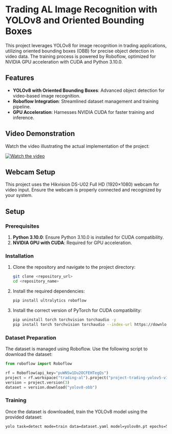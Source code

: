 
# Trading AL Image Recognition with YOLOv8 and Oriented Bounding Boxes  

This project leverages YOLOv8 for image recognition in trading applications, utilizing oriented bounding boxes (OBB) for precise object detection in video data. The training process is powered by Roboflow, optimized for NVIDIA GPU acceleration with CUDA and Python 3.10.0.  

## Features  
- **YOLOv8 with Oriented Bounding Boxes**: Advanced object detection for video-based image recognition.  
- **Roboflow Integration**: Streamlined dataset management and training pipeline.  
- **GPU Acceleration**: Harnesses NVIDIA CUDA for faster training and inference.  

## Video Demonstration  
Watch the video illustrating the actual implementation of the project:  

[![Watch the video](https://img.youtube.com/vi/djSFUutVCRk/maxresdefault.jpg)](https://youtu.be/djSFUutVCRk)  

## Webcam Setup  
This project uses the Hikvision DS-U02 Full HD (1920×1080) webcam for video input. Ensure the webcam is properly connected and recognized by your system.  

## Setup  

### Prerequisites  
1. **Python 3.10.0**: Ensure Python 3.10.0 is installed for CUDA compatibility.  
2. **NVIDIA GPU with CUDA**: Required for GPU acceleration.  

### Installation  
1. Clone the repository and navigate to the project directory:  
    ```bash  
    git clone <repository_url>  
    cd <repository_name>  
    ```  
2. Install the required dependencies:  
    ```bash  
    pip install ultralytics roboflow  
    ```  
3. Install the correct version of PyTorch for CUDA compatibility:  
    ```bash  
    pip uninstall torch torchvision torchaudio -y  
    pip install torch torchvision torchaudio --index-url https://download.pytorch.org/whl/cu118  
    ```  

### Dataset Preparation  
The dataset is managed using Roboflow. Use the following script to download the dataset:  
```python  
from roboflow import Roboflow  

rf = Roboflow(api_key="puWNSw1Du2OCFEHTegQs")  
project = rf.workspace("trading-al").project("project-trading-yolov5-v1")  
version = project.version(3)  
dataset = version.download("yolov8-obb")  
```  

### Training  
Once the dataset is downloaded, train the YOLOv8 model using the provided dataset:  
```bash  
yolo task=detect mode=train data=dataset.yaml model=yolov8n.pt epochs=50 imgsz=640  
```  

